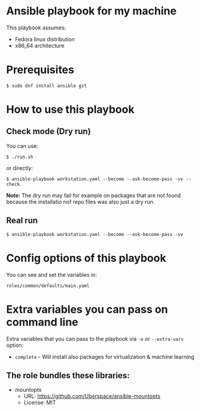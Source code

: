 # Ansible playbook for my machine

This playbook assumes:
* Fedora linux distribution
* x86_64 architecture

# Prerequisites

    $ sudo dnf install ansible git


# How to use this playbook

## Check mode (Dry run)

You can use:

    $ ./run.sh

or directly:

    $ ansible-playbook workstation.yaml --become --ask-become-pass -vv --check

**Note:** The dry run may fail for example on packages that are not
found because the installatio nof repo files was also just a dry run.

## Real run

    $ ansible-playbook workstation.yaml --become --ask-become-pass -vv


# Config options of this playbook

You can see and set the variables in:

    roles/common/defaults/main.yaml


# Extra variables you can pass on command line

Extra variables that you can pass to the playbook via ``-e`` or
``--extra-vars`` option:

* ``complete`` - Will install also packages for virtualization
& machine learning


## The role bundles these libraries:

* mountopts
  * URL: https://github.com/Uberspace/ansible-mountopts
  * License: MIT

